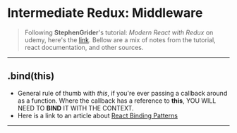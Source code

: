 



Intermediate Redux: Middleware
===================
> Following **StephenGrider**'s tutorial: *Modern React with Redux* on udemy, here's the [link](https://www.udemy.com/react-redux/).
> Bellow are a mix of notes from the tutorial, react documentation, and other sources.


----------
.bind(this)
-------------
>
-	General rule of thumb with *this*, if you're ever passing a callback around as a function. Where the callback has a reference to **this**,  YOU WILL NEED TO **BIND** IT WITH THE CONTEXT.
-	Here is a link to an article about [React Binding Patterns](https://medium.freecodecamp.org/react-binding-patterns-5-approaches-for-handling-this-92c651b5af56)

----------
